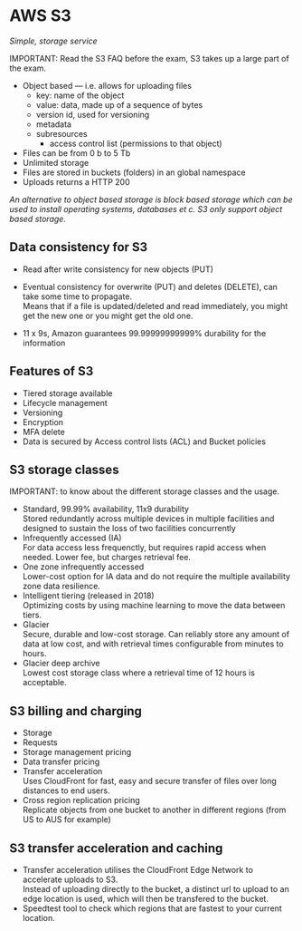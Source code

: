# AWS S3

_Simple, storage service_

IMPORTANT: Read the S3 FAQ before the exam, S3 takes up a large part of the exam.

- Object based ― i.e. allows for uploading files
  - key: name of the object
  - value: data, made up of a sequence of bytes
  - version id, used for versioning
  - metadata
  - subresources
    - access control list (permissions to that object)
- Files can be from 0 b to 5 Tb
- Unlimited storage
- Files are stored in buckets (folders) in an global namespace
- Uploads returns a HTTP 200

_An alternative to object based storage is block based storage which can be used to install operating systems, databases et c.
S3 only support object based storage._

## Data consistency for S3

- Read after write consistency for new objects (PUT)
- Eventual consistency for overwrite (PUT) and deletes (DELETE), can take some time to propagate.  
  Means that if a file is updated/deleted and read immediately, you might get the new one or you might get the old one.

- 11 x 9s, Amazon guarantees 99.99999999999% durability for the information

## Features of S3

- Tiered storage available
- Lifecycle management
- Versioning
- Encryption
- MFA delete
- Data is secured by Access control lists (ACL) and Bucket policies

## S3 storage classes

IMPORTANT: to know about the different storage classes and the usage.

- Standard, 99.99% availability, 11x9 durability  
  Stored redundantly across multiple devices in multiple facilities and designed to sustain the loss of two facilities concurrently
- Infrequently accessed (IA)  
  For data access less frequenctly, but requires rapid access when needed. Lower fee, but charges retrieval fee.
- One zone infrequently accessed  
  Lower-cost option for IA data and do not require the multiple availability zone data resilience.
- Intelligent tiering (released in 2018)  
  Optimizing costs by using machine learning to move the data between tiers.
- Glacier  
  Secure, durable and low-cost storage. Can reliably store any amount of data at low cost, and with retrieval times configurable from minutes to hours.
- Glacier deep archive  
  Lowest cost storage class where a retrieval time of 12 hours is acceptable.

## S3 billing and charging

- Storage
- Requests
- Storage management pricing
- Data transfer pricing
- Transfer acceleration  
  Uses CloudFront for fast, easy and secure transfer of files over long distances to end users.
- Cross region replication pricing  
  Replicate objects from one bucket to another in different regions (from US to AUS for example)

## S3 transfer acceleration and caching

- Transfer acceleration utilises the CloudFront Edge Network to accelerate uploads to S3.  
  Instead of uploading directly to the bucket, a distinct url to upload to an edge location is used, which will then be transfered to the bucket.
- Speedtest tool to check which regions that are fastest to your current location.


